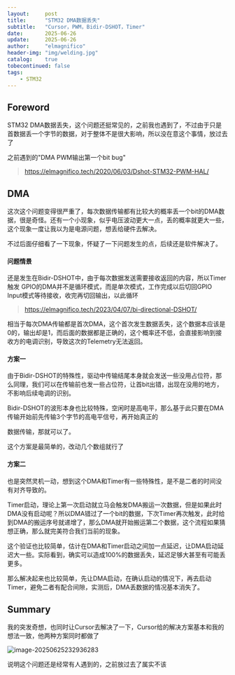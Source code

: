 ```yaml
---
layout:     post
title:      "STM32 DMA数据丢失"
subtitle:   "Cursor，PWM，Bidir-DSHOT，Timer"
date:       2025-06-26
update:     2025-06-26
author:     "elmagnifico"
header-img: "img/welding.jpg"
catalog:    true
tobecontinued: false
tags:
    - STM32
---
```


## Foreword

STM32 DMA数据丢失，这个问题还挺常见的，之前我也遇到了，不过由于只是首数据丢一个字节的数据，对于整体不是很大影响，所以没在意这个事情，放过去了

之前遇到的"DMA PWM输出第一个bit bug"

> https://elmagnifico.tech/2020/06/03/Dshot-STM32-PWM-HAL/



## DMA

这次这个问题变得很严重了，每次数据传输都有比较大的概率丢一个bit的DMA数据，很是奇怪。还有一个小现象，似乎电压波动更大一点，丢的概率就更大一些，这个现象一度让我以为是电源问题，想丢给硬件去解决。



不过后面仔细看了一下现象，怀疑了一下问题发生的点，后续还是软件解决了。



#### 问题情景

还是发生在Bidir-DSHOT中，由于每次数据发送需要接收返回的内容，所以Timer 触发 GPIO的DMA并不是循环模式，而是单次模式，工作完成以后切回GPIO Input模式等待接收，收完再切回输出，以此循环

> https://elmagnifico.tech/2023/04/07/bi-directional-DSHOT/

相当于每次DMA传输都是首次DMA，这个首次发生数据丢失，这个数据本应该是0的，输出却是1，而后面的数据都是正确的，这个概率还不低，会直接影响到接收方的电调识别，导致这次的Telemetry无法返回。



#### 方案一

由于Bidir-DSHOT的特殊性，驱动中传输结尾本身就会发送一些没用占位符，那么同理，我们可以在传输前也发一些占位符，让首bit出错，出现在没用的地方，不影响后续电调的识别。

Bidir-DSHOT的波形本身也比较特殊，空闲时是高电平，那么基于此只要在DMA传输开始前先传输3个字节的高电平信号，再开始真正的

数据传输，那就可以了。

这个方案是最简单的，改动几个数组就行了



#### 方案二

也是突然灵机一动，想到这个DMA和Timer有一些特殊性，是不是二者的时间没有对齐导致的。

Timer启动，理论上第一次启动就立马会触发DMA搬运一次数据，但是如果此时DMA没有启动呢？所以DMA错过了一个bit的数据，下次Timer再次触发，此时给到DMA的搬运序号就递增了，那么DMA就开始搬运第二个数据，这个流程如果猜想正确，那么就完美符合我们当前的现象。

这个验证也比较简单，估计在DMA和Timer启动之间加一点延迟，让DMA启动延迟大一些。实际看到，确实可以造成100%的数据丢失，延迟足够大甚至有可能丢更多。

那么解决起来也比较简单，先让DMA启动，在确认启动的情况下，再去启动Timer，避免二者有配合间隙，实测后，DMA丢数据的情况基本消失了。



## Summary

我的突发奇想，也同时让Cursor去解决了一下，Cursor给的解决方案基本和我的想法一致，他两种方案同时都做了

![image-20250625232936283](https://img.elmagnifico.tech/static/upload/elmagnifico/202506252329384.png)

说明这个问题还是经常有人遇到的，之前放过去了属实不该
